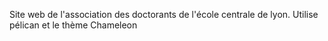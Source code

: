 Site web de l'association des doctorants de l'école centrale de lyon.
Utilise pélican et le thème Chameleon
